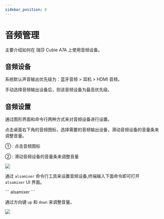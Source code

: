 ```yaml
---
sidebar_position: 8
---
```


# 音频管理

主要介绍如何在 瑞莎 Cubie A7A 上使用音频设备。

## 音频设备

系统默认声音输出优先级为：蓝牙音频 > 耳机 > HDMI 音频。

手动选择音频输出设备后，则该音频设备为最高优先级。

## 音频设置

通过图形界面和命令行两种方式来对音频设备进行设置。

<Tabs queryString="interface-mode">

<TabItem value="图形界面">

点击桌面右下角的音频图标，选择需要的音频输出设备，滑动音频设备的音量条来调整音量。

① : 点击音频图标

② : 滑动音频设备的音量条来调整音量

<div style={{textAlign: 'center'}}>
    <img src="/img/cubie/a7a/a7a-audio-01.webp" style={{width: '100%', maxWidth: '1200px'}} />
</div>

</TabItem>

<TabItem value="命令行模式">

通过 `alsamixer` 命令行工具来设置音频设备,终端输入下面命令即可打开 `alsamixer` UI 界面。

<NewCodeBlock tip="radxa@cubie-a7a$" type="device">
```
alsamixer
```
</NewCodeBlock>

通过方向键 `up` 和 `down` 来调整音量。

<div style={{textAlign: 'center'}}>
    <img src="/img/cubie/a7a/a7a-audio-02.webp" style={{width: '100%', maxWidth: '1200px'}} />
</div>

</TabItem>

</Tabs>
